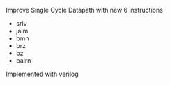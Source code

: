Improve Single Cycle Datapath with new 6 instructions

- srlv
- jalm
- bmn
- brz
- bz
- balrn

Implemented with verilog 
